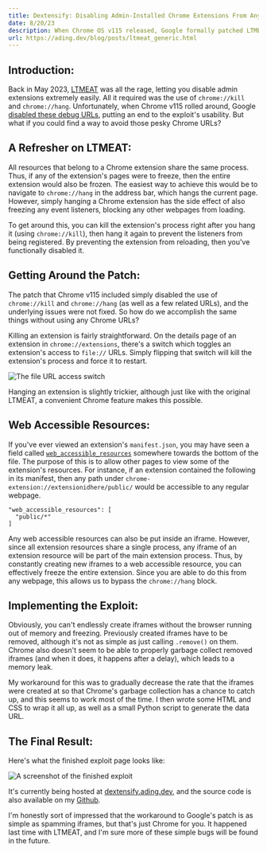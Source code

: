 ```yaml
---
title: Dextensify: Disabling Admin-Installed Chrome Extensions From Any Webpage
date: 8/20/23
description: When Chrome OS v115 released, Google formally patched LTMEAT by disabling chrome://kill and chrome://hang. But what if you could find a way to avoid those pesky Chrome URLs?
url: https://ading.dev/blog/posts/ltmeat_generic.html
---
```


## Introduction:
Back in May 2023, [LTMEAT](https://ltmeat.bypassi.com) was all the rage, letting you disable admin extensions extremely easily. All it required was the use of `chrome://kill` and `chrome://hang`. Unfortunately, when Chrome v115 rolled around, Google [disabled these debug URLs](https://chromium-review.googlesource.com/c/chromium/src/+/4558108), putting an end to the exploit's usability. But what if you could find a way to avoid those pesky Chrome URLs?

## A Refresher on LTMEAT:
All resources that belong to a Chrome extension share the same process. Thus, if any of the extension's pages were to freeze, then the entire extension would also be frozen. The easiest way to achieve this would be to navigate to `chrome://hang` in the address bar, which hangs the current page. However, simply hanging a Chrome extension has the side effect of also freezing any event listeners, blocking any other webpages from loading. 

To get around this, you can kill the extension's process right after you hang it (using `chrome://kill`), then hang it again to prevent the listeners from being registered. By preventing the extension from reloading, then you've functionally disabled it.

## Getting Around the Patch:
The patch that Chrome v115 included simply disabled the use of `chrome://kill` and `chrome://hang` (as well as a few related URLs), and the underlying issues were not fixed. So how do we accomplish the same things without using any Chrome URLs?

Killing an extension is fairly straightforward. On the details page of an extension in `chrome://extensions`, there's a switch which toggles an extension's access to `file://` URLs. Simply flipping that switch will kill the extension's process and force it to restart.

![The file URL access switch](/blog/assets/dextensify/file_url_switch.png)

Hanging an extension is slightly trickier, although just like with the original LTMEAT, a convenient Chrome feature makes this possible.

## Web Accessible Resources:
If you've ever viewed an extension's `manifest.json`, you may have seen a field called [`web_accessible_resources`](https://developer.chrome.com/docs/extensions/mv3/manifest/web_accessible_resources/) somewhere towards the bottom of the file. The purpose of this is to allow other pages to view some of the extension's resources. For instance, if an extension contained the following in its manifest, then  any path under `chrome-extension://extensionidhere/public/` would be accessible to any regular webpage.

```
"web_accessible_resources": [
  "public/*"
]
```

Any web accessible resources can also be put inside an iframe. However, since all extension resources share a single process, any iframe of an extension resource will be part of the main extension process. Thus, by constantly creating new iframes to a web accessible resource, you can effectively freeze the entire extension. Since you are able to do this from any webpage, this allows us to bypass the `chrome://hang` block.

## Implementing the Exploit:
Obviously, you can't endlessly create iframes without the browser running out of memory and freezing. Previously created iframes have to be removed, although it's not as simple as just calling `.remove()` on them. Chrome also doesn't seem to be able to properly garbage collect removed iframes (and when it does, it happens after a delay), which leads to a memory leak.

My workaround for this was to gradually decrease the rate that the iframes were created at so that Chrome's garbage collection has a chance to catch up, and this seems to work most of the time. I then wrote some HTML and CSS to wrap it all up, as well as a small Python script to generate the data URL.

## The Final Result:
Here's what the finished exploit page looks like:

![A screenshot of the finished exploit](/blog/assets/dextensify/dextensify_screenshot.png)

It's currently being hosted at [dextensify.ading.dev](https://dextensify.ading.dev/), and the source code is also available on my [Github](https://github.com/ading2210/dextensify). 

I'm honestly sort of impressed that the workaround to Google's patch is as simple as spamming iframes, but that's just Chrome for you. It happened last time with LTMEAT, and I'm sure more of these simple bugs will be found in the future.